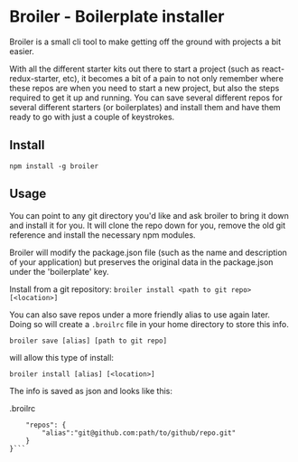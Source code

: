 # Broiler - Boilerplate installer

Broiler is a small cli tool to make getting off the ground with projects a bit easier. 

With all the different starter kits out there to start a project (such as react-redux-starter, etc), it becomes a bit of a pain to not only remember where these repos are when you need to start a new project, but also the steps required to get it up and running. You can save several different repos for several different starters (or boilerplates) and install them and have them ready to go with just a couple of keystrokes.

## Install
`npm install -g broiler`

## Usage
You can point to any git directory you'd like and ask broiler to bring it down and install it for you. It will clone the repo down for you, remove the old git reference and install the necessary npm modules. 

Broiler will modify the package.json file (such as the name and description of your application) but preserves the original data in the package.json under the 'boilerplate' key.

Install from a git repository:
`broiler install <path to git repo> [<location>]`

You can also save repos under a more friendly alias to use again later. Doing so will create a `.broilrc` file in your home directory to store this info.

`broiler save [alias] [path to git repo]`

will allow this type of install:

`broiler install [alias] [<location>]`

The info is saved as json and looks like this:

.broilrc
```json{
    "repos": {
        "alias":"git@github.com:path/to/github/repo.git"
    }
}```